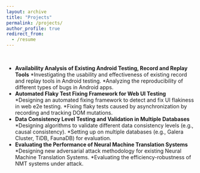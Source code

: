 ```yaml
---
layout: archive
title: "Projects"
permalink: /projects/
author_profile: true
redirect_from:
  - /resume
---
```


<br>
  
* __Availability Analysis of Existing Android Testing, Record and Replay Tools__
  *Investigating the usability and effectiveness of existing record and replay tools in Android testing.
  *Analyzing the reproducibility of different types of bugs in Android apps.
* __Automated Flaky Test Fixing Framework for Web UI Testing__ 		   		       
  *Designing an automated fixing framework to detect and fix UI flakiness in web e2e testing.
  *Fixing flaky tests caused by asynchronization by recording and tracking DOM mutations.
* __Data Consistency Level Testing and Validation in Multiple Databases__     			      
  *Designing algorithms to validate different data consistency levels (e.g., causal consistency).
  *Setting up on multiple databases (e.g., Galera Cluster, TiDB, FaunaDB) for evaluation.
* __Evaluating the Performance of Neural Machine Translation Systems__         			      
  *Designing new adversarial attack methodology for existing Neural Machine Translation Systems.
  *Evaluating the efficiency-robustness of NMT systems under attack.
